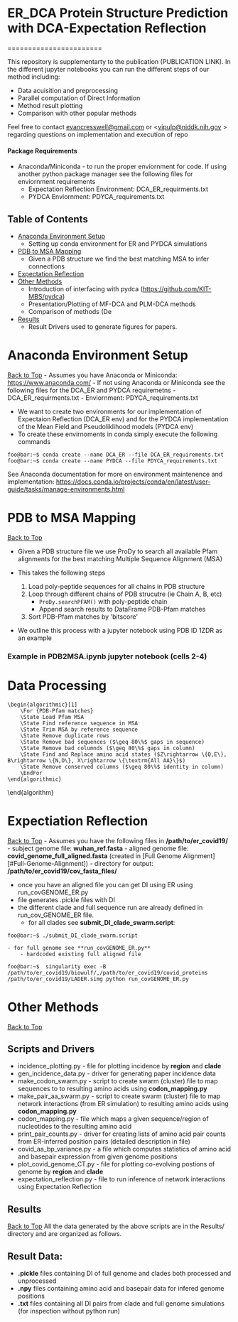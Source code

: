 # ER_DCA Protein Structure Prediction with DCA-Expectation Reflection
=======================

This repository is supplementarty to the publication (PUBLICATION LINK). In the different jupyter notebooks you can run the different steps of our method including:
* Data acuisition and preprocessing 
* Parallel computation of Direct Information
* Method result plotting
* Comparison with other popular methods

Feel free to contact <evancresswell@gmail.com> or <vipulp@niddk.nih.gov > regarding questions on implementation and execution of repo

#### Package Requirements
- Anaconda/Miniconda - to run the proper enviornment for code. If using another python package manager see the following files for enviornment requirements 
    - Expectation Reflection Environment: DCA_ER_requirments.txt
    - PYDCA Enviornment: PDYCA_requirements.txt

## Table of Contents
- [Anaconda Environment Setup](#Anaconda-Environment-Setup)
	- Setting up conda environment for ER and PYDCA simulations
- [PDB to MSA Mapping](#PDB-to-MSA-Mapping)
	- Given a PDB structure we find the best matching MSA to infer connections
- [Expectation Reflection](#Expectation-Reflection)
- [Other Methods](#Other-Methods)
	- Introduction of interfacing with pydca (https://github.com/KIT-MBS/pydca)
	- Presentation/Plotting of MF-DCA and PLM-DCA methods
	- Comparison of methods (De
- [Results](#Results)
	- Result Drivers used to generate figures for papers.


# Anaconda Environment Setup
[Back to Top](#Table-of-Contents)
	- Assumes you have Anaconda or Miniconda: https://www.anaconda.com/
	- If not using Anaconda or Miniconda see the following files for the DCA_ER and PYDCA requiremetns
		- DCA_ER_requirments.txt
    		- Enviornment: PDYCA_requirements.txt
* We want to create two environments for our implementation of Expectaion Reflection (DCA_ER env) and for the PYDCA implementation of the Mean Field and Pseudoliklihood models (PYDCA env)
* To create these envirnoments in conda simply execute the following commands
```console
foo@bar:~$ conda create --name DCA_ER --file DCA_ER_requirements.txt 
foo@bar:~$ conda create --name PYDCA --file PDYCA_requirements.txt
```
See Anaconda documentation for more on environment maintenence and implementation: https://docs.conda.io/projects/conda/en/latest/user-guide/tasks/manage-environments.html

# PDB to MSA Mapping
[Back to Top](#Table-of-Contents)

* Given a PDB structure file we use ProDy to search all available Pfam alignments for the best matching Multiple Sequence Alignment (MSA)
* This takes the following steps
	1. Load poly-peptide sequences for all chains in PDB structure
	2. Loop through different chains of PDB strucutre (ie Chain A, B, etc)
		* ```ProDy.searchPFAM()``` with poly-peptide chain
		* Append search results to DataFrame PDB-Pfam matches
	3. Sort PDB-Pfam matches by 'bitscore'

* We outline this process with a jupyter notebook using PDB ID 1ZDR as an example
### Example in PDB2MSA.ipynb jupyter notebook (cells 2-4)

# Data Processing

	\begin{algorithmic}[1]
		\For {PDB-Pfam matches}
		\State Load Pfam MSA
		\State Find reference sequence in MSA
		\State Trim MSA by reference sequence
		\State Remove duplicate rows
		\State Remove bad sequences ($\geq 80\%$ gaps in sequence)
		\State Remove bad columnds ($\geq 80\%$ gaps in column)
		\State Find and Replace amino acid states ($Z\rightarrow \{Q,E\}, B\rightarrow \{N,D\}, X\rightarrow \{\textrm{All AA}\}$)
		\State Remove conserved columns ($\geq 80\%$ identity in column)
		\EndFor
	\end{algorithmic} 
\end{algorithm} 

# Expectiation Reflection
[Back to Top](#Table-of-Contents)
	- Assumes you have the following files in **/path/to/er_covid19/** 
		- subject genome file: **wuhan_ref.fasta** 
		- aligned genome file: **covid_genome_full_aligned.fasta** (created in [Full Genome Alignment][#Full-Genome-Alignment])
		- directory for output: **/path/to/er_covid19/cov_fasta_files/**

- once you have an aligned file you can get DI using ER using run_covGENOME_ER.py
- file generates .pickle files with DI
- the different clade and full sequence run are already defined in run_cov_GENOME_ER file.
	- for all clades see **submit_DI_clade_swarm.script**:
```console
foo@bar:~$ ./submit_DI_clade_swarm.script
```
	- for full genome see **run_covGENOME_ER.py**
		- hardcoded existing full aligned file
```console
foo@bar:~$  singularity exec -B /path/to/er_covid19/biowulf/,/path/to/er_covid19/covid_proteins /path/to/er_covid19/LADER.simg python run_covGENOME_ER.py 
```


# Other Methods
[Back to Top](#Table-of-Contents)

## Scripts and Drivers
* incidence_plotting.py - file for plotting incidence by **region** and **clade**
* gen_incidence_data.py - driver for generating paper incidence data 
* make_codon_swarm.py - script to create swarm (cluster) file to map sequences to to resulting amino acids using **codon_mapping.py**
* make_pair_aa_swarm.py - script to create swarm (cluster) file to map network interactions (from ER simulation) to resulting amino acids using **codon_mapping.py**
* codon_mapping.py - file which maps a given sequence/region of nucleotides to the resulting amino acid
* print_pair_counts.py - driver for creating lists of amino acid pair counts from ER-inferred position pairs (detailed description in file)
* covid_aa_bp_variance.py - a file which computes statistics of amino acid and basepair expression from given genome positions
* plot_covid_genome_CT.py - file for plotting co-evolving postions of genome by **region** and **clade**
* expectation_reflection.py - file to run inference of network interactions using Expectation Reflection

## Results
[Back to Top](#Table-of-Contents)
All the data generated by the above scripts are in the Results/ directory and are organized as follows.
## Result Data:
- **.pickle** files containing DI of full genome and clades both processed and unprocessed
- **.npy** files containing amino acid and basepair data for infered genome positions
- **.txt** files containing all DI pairs from clade and full genome simulations (for inspection without python run)

